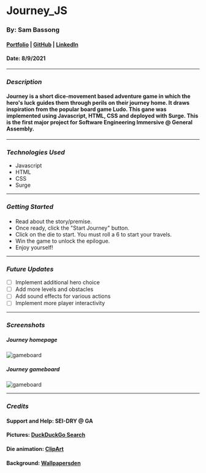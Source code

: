 # Journey_JS

### By: Sam Bassong

#### [Portfolio](https://www.sambassong.com/) | [GitHub](https://github.com/sbassong) | [LinkedIn](https://www.linkedin.com/in/sambassong/)
#### Date: 8/9/2021
***

### ***Description***
####  Journey is a short dice-movement based adventure game in which the hero's luck guides them through perils on their journey home. It draws inspiration from the popular board game Ludo. This gane was implemented using Javascript, HTML, CSS and deployed with Surge. This is the first major project for Software Engineering Immersive @ General Assembly.
***

### ***Technologies Used***
* Javascript
* HTML
* CSS
* Surge
***

### ***Getting Started***

#### 
* Read about the story/premise.
* Once ready, click the "Start Journey" button.
* Click on the die to start. You must roll a 6 to start your travels.
* Win the game to unlock the epilogue.
* Enjoy yourself!
***

### ***Future Updates***

- [ ] Implement additional hero choice
- [ ] Add more levels and obstacles
- [ ] Add sound effects for various actions
- [ ] Implement more player interactivity
***

### ***Screenshots***

##### Journey homepage
![gameboard](https://i.imgur.com/z8QRK4Bl.png)

##### Journey gameboard
![gameboard](https://i.imgur.com/9qQdXe8l.png)
***

### ***Credits***
#### Support and Help: SEI-DRY @ GA
#### Pictures: [DuckDuckGo Search](http://www.duckduckgo.com)
#### Die animation: [ClipArt](http://www.clipartbest.com/clipart-acq6e87oi)
#### Background: [Wallpapersden](https://wallpapersden.com/desert-sun-day-minimalism-wallpaper/3840x2400/)